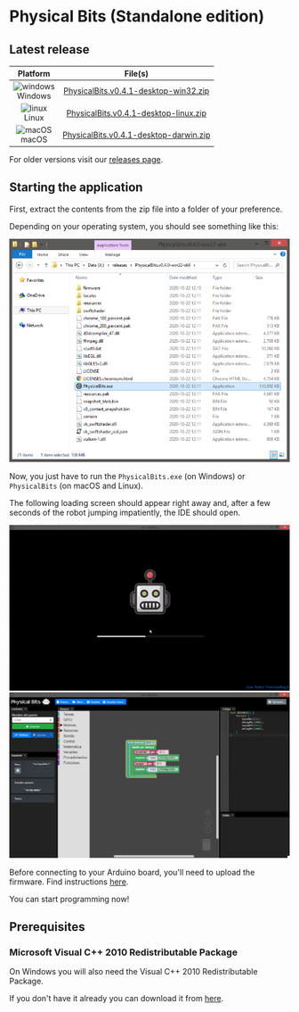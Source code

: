 # Physical Bits (Standalone edition)

## Latest release

| Platform | File(s) |
| :---: |:---:|
| ![windows](https://gira.github.io/PhysicalBits/img/windows.png)<br>Windows | [PhysicalBits.v0.4.1-desktop-win32.zip](https://github.com/GIRA/PhysicalBits/releases/download/v0.4.1/PhysicalBits.v0.4.1-desktop-win32.zip) |
| ![linux](https://gira.github.io/PhysicalBits/img/linux.png)<br>Linux | [PhysicalBits.v0.4.1-desktop-linux.zip](https://github.com/GIRA/PhysicalBits/releases/download/v0.4.1/PhysicalBits.v0.4.1-desktop-linux.zip) |
| ![macOS](https://gira.github.io/PhysicalBits/img/apple.png)<br>macOS | [PhysicalBits.v0.4.1-desktop-darwin.zip](https://github.com/GIRA/PhysicalBits/releases/download/v0.4.1/PhysicalBits.v0.4.1-desktop-darwin.zip) |

For older versions visit our [releases page](https://github.com/GIRA/PhysicalBits/releases).

## Starting the application

First, extract the contents from the zip file into a folder of your preference.

Depending on your operating system, you should see something like this:

![start_desktop.1](../img/start_desktop.1.png)

Now, you just have to run the `PhysicalBits.exe` (on Windows) or `PhysicalBits` (on macOS and Linux).

The following loading screen should appear right away and, after a few seconds of the robot jumping impatiently, the IDE should open.

![start_desktop.2](../img/impatient_bot.gif)
![start_desktop.3](../img/start_desktop.3.png)

Before connecting to your Arduino board, you'll need to upload the firmware. Find instructions [here](../getting_started/FIRMWARE.md).

You can start programming now!

## Prerequisites

### Microsoft Visual C++ 2010 Redistributable Package

On Windows you will also need the Visual C++ 2010 Redistributable Package.

If you don't have it already you can download it from [here](https://www.microsoft.com/en-US/download/details.aspx?id=14632).
